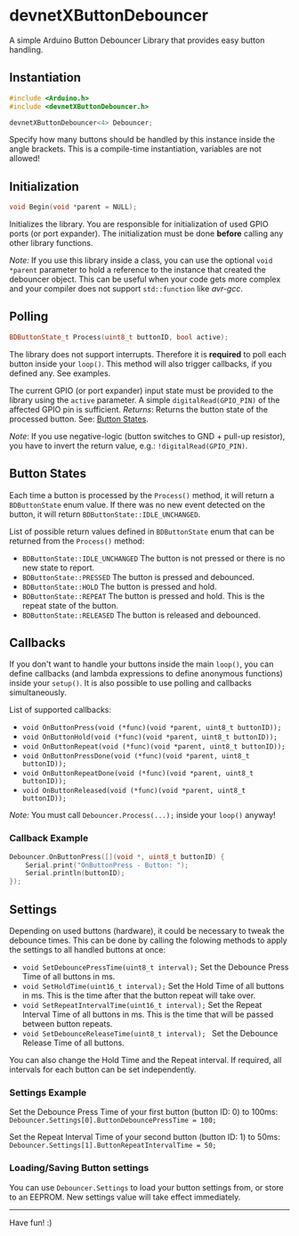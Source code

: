 # devnetXButtonDebouncer
A simple Arduino Button Debouncer Library that provides easy button handling.

## Instantiation
```c++
#include <Arduino.h>
#include <devnetXButtonDebouncer.h>

devnetXButtonDebouncer<4> Debouncer;
```
Specify how many buttons should be handled by this instance inside the angle brackets.
This is a compile-time instantiation, variables are not allowed!

## Initialization
```c++
void Begin(void *parent = NULL);
```
Initializes the library. You are responsible for initialization of used GPIO ports (or port expander).
The initialization must be done **before** calling any other library functions.

*Note:* If you use this library inside a class, you can use the optional ```void *parent``` parameter to hold a reference to the instance that created the debouncer object.
This can be useful when your code gets more complex and your compiler does not support ```std::function``` like *avr-gcc*.

## Polling
```c++
BDButtonState_t Process(uint8_t buttonID, bool active);
```
The library does not support interrupts. Therefore it is **required** to poll each button inside your ```loop()```.
This method will also trigger callbacks, if you defined any. See examples.

The current GPIO (or port expander) input state must be provided to the library using the ```active``` parameter.
A simple ```digitalRead(GPIO_PIN)``` of the affected GPIO pin is sufficient.
*Returns*: Returns the button state of the processed button. See: [Button States](#button-states).

*Note*: If you use negative-logic (button switches to GND + pull-up resistor), you have to invert the return value, e.g.: ```!digitalRead(GPIO_PIN)```.


## Button States
Each time a button is processed by the ```Process()``` method, it will return a ```BDButtonState``` enum value.
If there was no new event detected on the button, it will return ```BDButtonState::IDLE_UNCHANGED```.

List of possible return values defined in ```BDButtonState``` enum that can be returned from the ```Process()``` method:
- ```BDButtonState::IDLE_UNCHANGED``` The button is not pressed or there is no new state to report.
- ```BDButtonState::PRESSED``` The button is pressed and debounced.
- ```BDButtonState::HOLD``` The button is pressed and hold.
- ```BDButtonState::REPEAT``` The button is pressed and hold. This is the repeat state of the button.
- ```BDButtonState::RELEASED``` The button is released and debounced.

## Callbacks
If you don't want to handle your buttons inside the main ```loop()```, you can define callbacks (and lambda expressions to define anonymous functions) inside your ```setup()```.
It is also possible to use polling and callbacks simultaneously.

List of supported callbacks:
- ```void OnButtonPress(void (*func)(void *parent, uint8_t buttonID));```
- ```void OnButtonHold(void (*func)(void *parent, uint8_t buttonID));```
- ```void OnButtonRepeat(void (*func)(void *parent, uint8_t buttonID));```
- ```void OnButtonPressDone(void (*func)(void *parent, uint8_t buttonID));```
- ```void OnButtonRepeatDone(void (*func)(void *parent, uint8_t buttonID));```
- ```void OnButtonReleased(void (*func)(void *parent, uint8_t buttonID));```

*Note:* You must call ```Debouncer.Process(...);``` inside your ```loop()``` anyway!

### Callback Example
```c++
Debouncer.OnButtonPress([](void *, uint8_t buttonID) {
	Serial.print("OnButtonPress - Button: ");
	Serial.println(buttonID);
});
```

## Settings
Depending on used buttons (hardware), it could be necessary to tweak the debounce times.
This can be done by calling the folowing methods to apply the settings to all handled buttons at once:
- ```void SetDebouncePressTime(uint8_t interval);``` Set the Debounce Press Time of all buttons in ms.
- ```void SetHoldTime(uint16_t interval);``` Set the Hold Time of all buttons in ms. This is the time after that the button repeat will take over.
- ```void SetRepeatIntervalTime(uint16_t interval);``` Set the Repeat Interval Time of all buttons in ms. This is the time that will be passed between button repeats.
- ```void SetDebounceReleaseTime(uint8_t interval); ``` Set the Debounce Release Time of all buttons.

You can also change the Hold Time and the Repeat interval.
If required, all intervals for each button can be set independently.

### Settings Example
Set the Debounce Press Time of your first button (button ID: 0) to 100ms:
```Debouncer.Settings[0].ButtonDebouncePressTime = 100;```

Set the Repeat Interval Time of your second button (button ID: 1) to 50ms:
```Debouncer.Settings[1].ButtonRepeatIntervalTime = 50;```

### Loading/Saving Button settings
You can use ```Debouncer.Settings``` to load your button settings from, or store to an EEPROM.
New settings value will take effect immediately.

---
Have fun! :)
